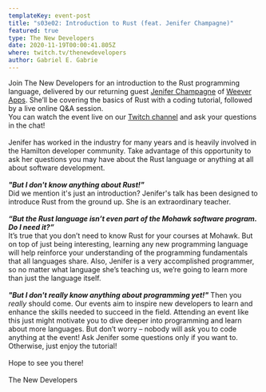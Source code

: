 ```yaml
---
templateKey: event-post
title: "s03e02: Introduction to Rust (feat. Jenifer Champagne)"
featured: true
type: The New Developers
date: 2020-11-19T00:00:41.805Z
where: twitch.tv/thenewdevelopers
author: Gabriel E. Gabrie
---
```

Join The New Developers for an introduction to the Rust programming language, delivered by our returning guest [Jenifer Champagne](https://github.com/JenChampagne) of [Weever Apps](https://weeverapps.com/). She’ll be covering the basics of Rust with a coding tutorial, followed by a live online Q&A session.\
You can watch the event live on our [Twitch channel](https://www.twitch.tv/thenewdevelopers) and ask your questions in the chat!\
\
Jenifer has worked in the industry for many years and is heavily involved in the Hamilton developer community. Take advantage of this opportunity to ask her questions you may have about the Rust language or anything at all about software development.\
\
***"But I don't know anything about Rust!"***\
Did we mention it's just an introduction? Jenifer's talk has been designed to introduce Rust from the ground up. She is an extraordinary teacher.\
\
***“But the Rust language isn’t even part of the Mohawk software program. Do I need it?”***\
It’s true that you don’t need to know Rust for your courses at Mohawk. But on top of just being interesting, learning any new programming language will help reinforce your understanding of the programming fundamentals that all languages share. Also, Jenifer is a very accomplished programmer, so no matter what language she’s teaching us, we’re going to learn more than just the language itself.\
\
***"But I don't really know anything about programming yet!"*** Then you *really* should come. Our events aim to inspire new developers to learn and enhance the skills needed to succeed in the field. Attending an event like this just might motivate you to dive deeper into programming and learn about more languages. But don’t worry – nobody will ask you to code anything at the event! Ask Jenifer some questions only if you want to. Otherwise, just enjoy the tutorial!\
\
Hope to see you there!\
\
The New Developers